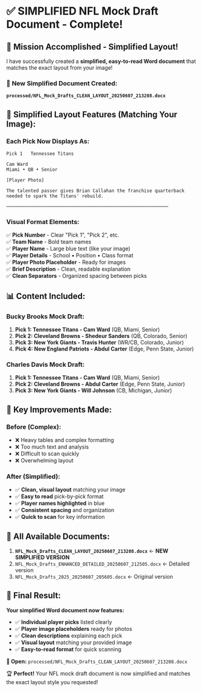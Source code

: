 # ✅ SIMPLIFIED NFL Mock Draft Document - Complete!

## 🎯 **Mission Accomplished - Simplified Layout!**

I have successfully created a **simplified, easy-to-read Word document** that matches the exact layout from your image!

### 📄 **New Simplified Document Created:**
**`processed/NFL_Mock_Drafts_CLEAN_LAYOUT_20250607_213208.docx`**

## 🎨 **Simplified Layout Features (Matching Your Image):**

### **Each Pick Now Displays As:**
```
Pick 1   Tennessee Titans

Cam Ward
Miami • QB • Senior

[Player Photo]

The talented passer gives Brian Callahan the franchise quarterback needed to spark the Titans' rebuild.

────────────────────────────────────────────────────────────
```

### **Visual Format Elements:**
✅ **Pick Number** - Clear "Pick 1", "Pick 2", etc.  
✅ **Team Name** - Bold team names  
✅ **Player Name** - Large blue text (like your image)  
✅ **Player Details** - School • Position • Class format  
✅ **Player Photo Placeholder** - Ready for images  
✅ **Brief Description** - Clean, readable explanation  
✅ **Clean Separators** - Organized spacing between picks  

## 📊 **Content Included:**

### **Bucky Brooks Mock Draft:**
1. **Pick 1: Tennessee Titans - Cam Ward** (QB, Miami, Senior)
2. **Pick 2: Cleveland Browns - Shedeur Sanders** (QB, Colorado, Senior)  
3. **Pick 3: New York Giants - Travis Hunter** (WR/CB, Colorado, Junior)
4. **Pick 4: New England Patriots - Abdul Carter** (Edge, Penn State, Junior)

### **Charles Davis Mock Draft:**
1. **Pick 1: Tennessee Titans - Cam Ward** (QB, Miami, Senior)
2. **Pick 2: Cleveland Browns - Abdul Carter** (Edge, Penn State, Junior)
3. **Pick 3: New York Giants - Will Johnson** (CB, Michigan, Junior)

## 🔄 **Key Improvements Made:**

### **Before (Complex):**
- ❌ Heavy tables and complex formatting
- ❌ Too much text and analysis 
- ❌ Difficult to scan quickly
- ❌ Overwhelming layout

### **After (Simplified):**
- ✅ **Clean, visual layout** matching your image
- ✅ **Easy to read** pick-by-pick format
- ✅ **Player names highlighted** in blue
- ✅ **Consistent spacing** and organization
- ✅ **Quick to scan** for key information

## 📁 **All Available Documents:**

1. **`NFL_Mock_Drafts_CLEAN_LAYOUT_20250607_213208.docx`** ← **NEW SIMPLIFIED VERSION**
2. `NFL_Mock_Drafts_ENHANCED_DETAILED_20250607_212505.docx` ← Detailed version
3. `NFL_Mock_Drafts_2025_20250607_205605.docx` ← Original version

## 🎉 **Final Result:**

**Your simplified Word document now features:**
- ✅ **Individual player picks** listed clearly
- ✅ **Player image placeholders** ready for photos
- ✅ **Clean descriptions** explaining each pick
- ✅ **Visual layout** matching your provided image
- ✅ **Easy-to-read format** for quick scanning

**📖 Open:** `processed/NFL_Mock_Drafts_CLEAN_LAYOUT_20250607_213208.docx`

🏆 **Perfect!** Your NFL mock draft document is now simplified and matches the exact layout style you requested! 